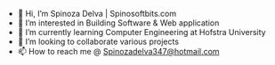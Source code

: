 - 👋 Hi, I’m Spinoza Delva | Spinosoftbits.com
- 👀 I’m interested in Building Software & Web application 
- 🌱 I’m currently learning Computer Engineering at Hofstra University
- 💞️ I’m looking to collaborate various projects
- 📫 How to reach me @ Spinozadelva347@hotmail.com 

<!---
spinozadelva is a ✨ special ✨ repository because its `README.md` (this file) appears on your GitHub profile.
You can click the Preview link to take a look at your changes.
--->
